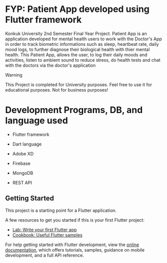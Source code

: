 # FYP: Patient App developed using Flutter framework 

Konkuk University 2nd Semester Final Year Project. Patient App is an application developed for mental health users to work with the Doctor's App in order to track biometric informations such as sleep, heartbeat rate, daily mood logs, to further diagnose their biological health with thier mental health. This Patient App, allows the user, to log their daily moods and activities, listen to ambient sound to reduce stress, do health tests and chat with the doctors via the doctor's application

> [!WARNING]
> This Project is completed for University purposes. Feel free to use it for educational purposes. Not for business purposes!


# Development Programs, DB, and language used

- Flutter framework
* Dart language
+ Adobe XD
- Firebase
* MongoDB
+ REST API

## Getting Started

This project is a starting point for a Flutter application.

A few resources to get you started if this is your first Flutter project:

- [Lab: Write your first Flutter app](https://docs.flutter.dev/get-started/codelab)
- [Cookbook: Useful Flutter samples](https://docs.flutter.dev/cookbook)

For help getting started with Flutter development, view the
[online documentation](https://docs.flutter.dev/), which offers tutorials,
samples, guidance on mobile development, and a full API reference.
